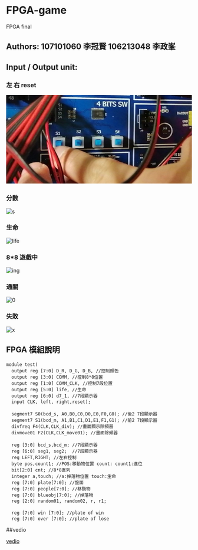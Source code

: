 # FPGA-game
FPGA final

## Authors: 107101060  李冠賢  106213048  李政峯

## Input / Output unit:
### 左 右 reset

![rj](https://github.com/stefantionieren/FPGA-game/blob/main/Screenshot_20210115_150157.jpg)

### 分數

![s](https://github.com/stefantionieren/FPGA-game/blob/main/IMG_20210115_140514.jpg)

### 生命

![life](https://github.com/stefantionieren/FPGA-game/blob/main/IMG_20210115_140519.jpg)

### 8*8 遊戲中

![ing](https://github.com/stefantionieren/FPGA-game/blob/main/IMG_20210115_140509.jpg)

### 通關

![0](https://github.com/stefantionieren/FPGA-game/blob/main/IMG_20210115_141026.jpg)

### 失敗

![x](https://github.com/stefantionieren/FPGA-game/blob/main/IMG_20210115_140936.jpg)

## FPGA 模組說明
```
module test(
  output reg [7:0] D_R, D_G, D_B, //控制顏色
  output reg [3:0] COMM, //控制8*8位置
  output reg [1:0] COMM_CLK, //控制7段位置
  output reg [5:0] life, //生命
  output reg [6:0] d7_1, //7段顯示器
  input CLK, left, right,reset);
  
  segment7 S0(bcd_s, A0,B0,C0,D0,E0,F0,G0); //後2 7段顯示器
  segment7 S1(bcd_m, A1,B1,C1,D1,E1,F1,G1); //前2 7段顯示器
  divfreq F4(CLK,CLK_div); //畫面顯示除頻器
  divmove01 F2(CLK,CLK_move01); //畫面除頻器
  
  reg [3:0] bcd_s,bcd_m; //7段顯示器
  reg [6:0] seg1, seg2;  //7段顯示器
  reg LEFT,RIGHT; //左右控制
  byte pos,count1; //POS:移動物位置 count: count1:進位
  bit[2:0] cnt; //8*8直列
  integer a,touch; //a:掉落物位置 touch:生命
  reg [7:0] plate[7:0]; //盤面
  reg [7:0] people[7:0]; //移動物
  reg [7:0] blueobj[7:0]; //掉落物
  reg [2:0] random01, random02, r, r1;
  
  reg [7:0] win [7:0]; //plate of win
  reg [7:0] over [7:0]; //plate of lose
```

##vedio

[vedio](https://youtu.be/DjpsnfYuguo)
